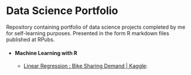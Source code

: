 # Data Science Portfolio


Repository containing portfolio of data science projects completed by me for self-learning purposes. Presented in the form R markdown files published at RPubs.


- #### Machine Learning with R
  - [Linear Regression : Bike Sharing Demand | Kaggle](http://rpubs.com/LeeJunHan/450898): 
